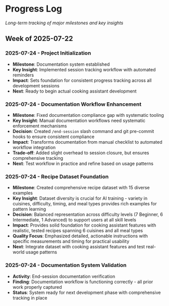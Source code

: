 # Progress Log

*Long-term tracking of major milestones and key insights*

## Week of 2025-07-22

### 2025-07-24 - Project Initialization
- **Milestone**: Documentation system established
- **Key Insight**: Implemented session tracking workflow with automated reminders
- **Impact**: Sets foundation for consistent progress tracking across all development sessions
- **Next**: Ready to begin actual cooking assistant development

### 2025-07-24 - Documentation Workflow Enhancement  
- **Milestone**: Fixed documentation compliance gap with systematic tooling
- **Key Insight**: Manual documentation workflows need systematic enforcement mechanisms
- **Decision**: Created `/end-session` slash command and git pre-commit hooks to ensure consistent compliance
- **Impact**: Transforms documentation from manual checklist to automated workflow integration
- **Trade-off**: Added slight overhead to session closure, but ensures comprehensive tracking
- **Next**: Test workflow in practice and refine based on usage patterns

### 2025-07-24 - Recipe Dataset Foundation
- **Milestone**: Created comprehensive recipe dataset with 15 diverse examples
- **Key Insight**: Dataset diversity is crucial for AI training - variety in cuisines, difficulty, timing, and meal types provides rich examples for pattern learning
- **Decision**: Balanced representation across difficulty levels (7 Beginner, 6 Intermediate, 1 Advanced) to support users at all skill levels
- **Impact**: Provides solid foundation for cooking assistant features with realistic, tested recipes spanning 6 cuisines and all meal types
- **Quality Focus**: Emphasized detailed, actionable instructions with specific measurements and timing for practical usability
- **Next**: Integrate dataset with cooking assistant features and test real-world usage patterns

### 2025-07-24 - Documentation System Validation
- **Activity**: End-session documentation verification
- **Finding**: Documentation workflow is functioning correctly - all prior work properly captured
- **Status**: System ready for next development phase with comprehensive tracking in place